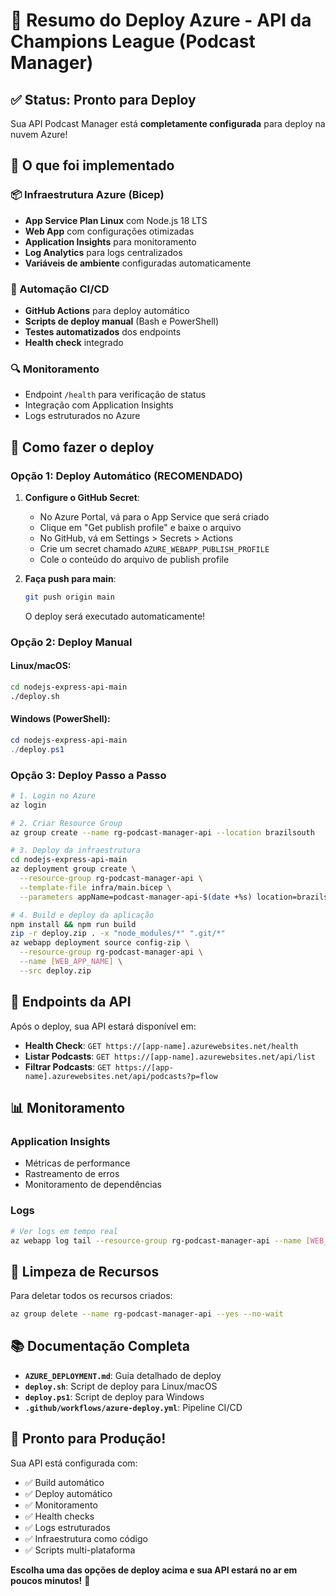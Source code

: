 # 🚀 Resumo do Deploy Azure - API da Champions League (Podcast Manager)

## ✅ Status: Pronto para Deploy

Sua API Podcast Manager está **completamente configurada** para deploy na nuvem Azure! 

## 🎯 O que foi implementado

### 📦 Infraestrutura Azure (Bicep)
- **App Service Plan Linux** com Node.js 18 LTS
- **Web App** com configurações otimizadas
- **Application Insights** para monitoramento
- **Log Analytics** para logs centralizados
- **Variáveis de ambiente** configuradas automaticamente

### 🤖 Automação CI/CD
- **GitHub Actions** para deploy automático
- **Scripts de deploy manual** (Bash e PowerShell)
- **Testes automatizados** dos endpoints
- **Health check** integrado

### 🔍 Monitoramento
- Endpoint `/health` para verificação de status
- Integração com Application Insights
- Logs estruturados no Azure

## 🚀 Como fazer o deploy

### Opção 1: Deploy Automático (RECOMENDADO)

1. **Configure o GitHub Secret**:
   - No Azure Portal, vá para o App Service que será criado
   - Clique em "Get publish profile" e baixe o arquivo
   - No GitHub, vá em Settings > Secrets > Actions
   - Crie um secret chamado `AZURE_WEBAPP_PUBLISH_PROFILE`
   - Cole o conteúdo do arquivo de publish profile

2. **Faça push para main**:
   ```bash
   git push origin main
   ```
   
   O deploy será executado automaticamente!

### Opção 2: Deploy Manual

#### Linux/macOS:
```bash
cd nodejs-express-api-main
./deploy.sh
```

#### Windows (PowerShell):
```powershell
cd nodejs-express-api-main
./deploy.ps1
```

### Opção 3: Deploy Passo a Passo

```bash
# 1. Login no Azure
az login

# 2. Criar Resource Group
az group create --name rg-podcast-manager-api --location brazilsouth

# 3. Deploy da infraestrutura
cd nodejs-express-api-main
az deployment group create \
  --resource-group rg-podcast-manager-api \
  --template-file infra/main.bicep \
  --parameters appName=podcast-manager-api-$(date +%s) location=brazilsouth

# 4. Build e deploy da aplicação
npm install && npm run build
zip -r deploy.zip . -x "node_modules/*" ".git/*"
az webapp deployment source config-zip \
  --resource-group rg-podcast-manager-api \
  --name [WEB_APP_NAME] \
  --src deploy.zip
```

## 🔗 Endpoints da API

Após o deploy, sua API estará disponível em:

- **Health Check**: `GET https://[app-name].azurewebsites.net/health`
- **Listar Podcasts**: `GET https://[app-name].azurewebsites.net/api/list`
- **Filtrar Podcasts**: `GET https://[app-name].azurewebsites.net/api/podcasts?p=flow`

## 📊 Monitoramento

### Application Insights
- Métricas de performance
- Rastreamento de erros
- Monitoramento de dependências

### Logs
```bash
# Ver logs em tempo real
az webapp log tail --resource-group rg-podcast-manager-api --name [WEB_APP_NAME]
```

## 🧹 Limpeza de Recursos

Para deletar todos os recursos criados:
```bash
az group delete --name rg-podcast-manager-api --yes --no-wait
```

## 📚 Documentação Completa

- **`AZURE_DEPLOYMENT.md`**: Guia detalhado de deploy
- **`deploy.sh`**: Script de deploy para Linux/macOS
- **`deploy.ps1`**: Script de deploy para Windows
- **`.github/workflows/azure-deploy.yml`**: Pipeline CI/CD

## 🎉 Pronto para Produção!

Sua API está configurada com:
- ✅ Build automático
- ✅ Deploy automático
- ✅ Monitoramento
- ✅ Health checks
- ✅ Logs estruturados
- ✅ Infraestrutura como código
- ✅ Scripts multi-plataforma

**Escolha uma das opções de deploy acima e sua API estará no ar em poucos minutos!** 🚀